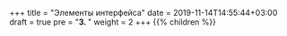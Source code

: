 +++
title = "Элементы интерфейса"
date = 2019-11-14T14:55:44+03:00
draft = true
pre = "<b>3. </b>"
weight = 2
+++
{{% children  %}}